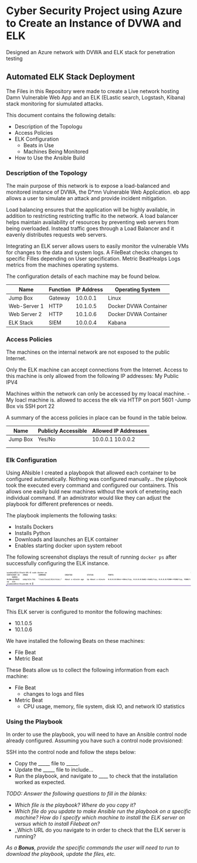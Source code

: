 # Cyber Security Project using Azure to Create an Instance of DVWA and ELK
Designed an Azure network with DVWA and ELK stack for penetration testing

## Automated ELK Stack Deployment

The Files in this Repository were made to create a Live network hosting Damn Vulnerable Web App
and an ELK (ELastic search, Logstash, Kibana) stack monitoring for siumulated attacks.


This document contains the following details:
- Description of the Topologu
- Access Policies
- ELK Configuration
  - Beats in Use
  - Machines Being Monitored
- How to Use the Ansible Build



### Description of the Topology
The main purpose of this network is to expose a load-balanced and monitored instance of DVWA, the D*mn Vulnerable Web Application. eb app allows a user to simulate an attack and provide incident mitigation. 

Load balancing ensures that the application will be highly available, in addition to restricting restricting traffic ito the network.
A load balancer helps maintain availability of resources by preventing web servers from being overloaded. Instead traffic goes through a Load Balancer and it eavenly distributes requests  web servers.

Integrating an ELK server allows users to easily monitor the vulnerable VMs for changes to the data and system logs.
A FileBeat checks changes to specific Filles depending on User specification. Metric BeatHealps Logs metrics from 
the machines operating systems. 

The configuration details of each machine may be found below.

| Name         | Function | IP Address | Operating System      |
|--------------|----------|------------|-----------------------|
| Jump Box     | Gateway  | 10.0.0.1   | Linux                 |
| Web-Server 1 | HTTP     | 10.1.0.5   | Docker DVWA Container |
| Web Server 2 | HTTP     | 10.1.0.6   | Docker DVWA Container |
| ELK Stack    | SIEM     | 10.0.0.4   | Kabana                |

### Access Policies

The machines on the internal network are not exposed to the public Internet. 

Only the ELK machine can accept connections from the Internet.
Access to this machine is only allowed from the following IP addresses:
My Public IPV4 

Machines within the network can only be accessed by my loacal machine.
    -My loacl machine is. allowed to access the elk via HTTP on port 5601
    -Jump Box vis SSH port 22

A summary of the access policies in place can be found in the table below.

| Name     | Publicly Accessible | Allowed IP Addresses |
|----------|---------------------|----------------------|
| Jump Box | Yes/No              | 10.0.0.1 10.0.0.2    |
|          |                     |                      |
|          |                     |                      |

### Elk Configuration

Using ANsible I created a playbopok that allowed each container to be configured automatically. Nothing was configured manually... the playbook took the executed every command and configured our containers. This allows one easily buld new machines without the work of enetering each individual command. If an admistrator would like they can adjust the playbook for different preferences or needs. 

The playbook implements the following tasks:
- Installs Dockers
- Installs Python
- Downloads and launches an ELK container
- Enables starting docker upon system reboot

The following screenshot displays the result of running `docker ps` after successfully configuring the ELK instance.


![Docker Command](/Images/Dockerps.png)

### Target Machines & Beats
This ELK server is configured to monitor the following machines:
- 10.1.0.5
- 10.1.0.6

We have installed the following Beats on these machines:
- File Beat
- Metric Beat

These Beats allow us to collect the following information from each machine:
- File Beat
  - changes to logs and files
- Metric Beat
  - CPU usage, memory, file system, disk IO, and network IO statistics

### Using the Playbook
In order to use the playbook, you will need to have an Ansible control node already configured. Assuming you have such a control node provisioned: 

SSH into the control node and follow the steps below:
- Copy the _____ file to _____.
- Update the _____ file to include...
- Run the playbook, and navigate to ____ to check that the installation worked as expected.

_TODO: Answer the following questions to fill in the blanks:_
- _Which file is the playbook? Where do you copy it?_
- _Which file do you update to make Ansible run the playbook on a specific machine? How do I specify which machine to install the ELK server on versus which to install Filebeat on?_
- _Which URL do you navigate to in order to check that the ELK server is running?

_As a **Bonus**, provide the specific commands the user will need to run to download the playbook, update the files, etc._
